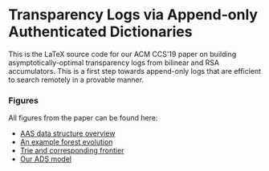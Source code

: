 # Transparency Logs via Append-only Authenticated Dictionaries
 
This is the LaTeX source code for our ACM CCS'19 paper on building asymptotically-optimal transparency logs from bilinear and RSA accumulators.
This is a first step towards append-only logs that are efficient to search remotely in a provable manner.

### Figures

All figures from the paper can be found here:

 - [AAS data structure overview](https://docs.google.com/presentation/d/1hbxKDmJba3_q8OSLFa6KV2-UlyOtShPgVmeOtErKjAU/edit?usp=sharing)
 - [An example forest evolution](https://docs.google.com/presentation/d/1_tGMZ3JcwuMdcq-EA9fWil5GxeGbeT2YG6wBgAMsKs4/edit?usp=sharing)
 - [Trie and corresponding frontier](https://docs.google.com/presentation/d/1LA_HU0lrdc-1-fg87dv6HzqB6rMF6tAWGGHWt0ZF6b8/edit?usp=sharing)
 - [Our ADS model](https://docs.google.com/presentation/d/1UG5bqioESx35o3sWT-s92FkpYQufgoyFuc6Y6tzdZQY/edit?usp=sharing)
